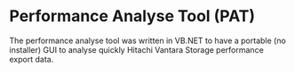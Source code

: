 # Performance Analyse Tool (PAT)

The performance analyse tool was written in VB.NET to have a portable (no installer) GUI to analyse quickly Hitachi Vantara Storage performance export data.
